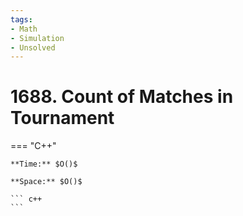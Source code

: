 ```yaml
---
tags:
- Math
- Simulation
- Unsolved
---
```



# 1688. Count of Matches in Tournament

=== "C++"

    **Time:** $O()$

    **Space:** $O()$

    ``` c++
    ```